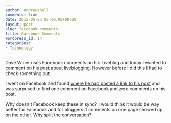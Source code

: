 ```yaml
---
author: andrewshell
comments: true
date: 2015-05-23 00:00:00+00:00
layout: post
slug: facebook-comments
title: Facebook Comments
wordpress_id: 14
categories:
- Technology
---
```


Dave Winer uses Facebook comments on his Liveblog and today I wanted to comment on [his post about liveblogging](http://liveblog.co/users/davewiner/2015/05/22/thePointOfLiveblogging.html). However before I did this I had to check something out.

I went on Facebook and found [where he had posted a link to his post](https://www.facebook.com/dave.winer.12/posts/350709271803151) and was surprised to find one comment on Facebook and zero comments on his post.

Why doesn't Facebook keep these in sync? I would think it would be way better for Facebook and for bloggers if comments on one page showed up on the other. Why split the conversation?
